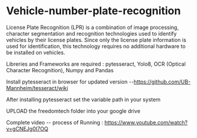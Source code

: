 # Vehicle-number-plate-recognition
License Plate Recognition (LPR) is a combination of image processing, character segmentation and recognition technologies used to identify vehicles by their license plates. Since only the license plate information is used for identification, this technology requires no additional hardware to be installed on vehicles.

Libreries and Frameworks are required : 
pytesseract,
Yolo8,
OCR (Optical Character Recognition),
Numpy and Pandas


Install pytesseract in browser for updated version
  --https://github.com/UB-Mannheim/tesseract/wiki

After installing pytesseract set the variable path in your system

UPLOAD the freedomtech folder into your google drive  

Complete video --
          process of Running  : https://www.youtube.com/watch?v=gCNEJg0I7OQ
